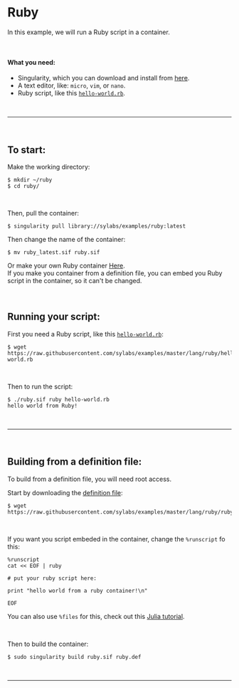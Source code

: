 # Ruby

In this example, we will run a Ruby script in a container.

<br>

#### What you need:
 - Singularity, which you can download and install from [here](https://github.com/sylabs/singularity).
 - A text editor, like: `micro`, `vim`, or `nano`.
 - Ruby script, like this [`hello-world.rb`](https://raw.githubusercontent.com/sylabs/examples/master/lang/ruby/ruby.def).

<br>

____

<br>


## To start:

Make the working directory:

```
$ mkdir ~/ruby
$ cd ruby/
```

<br>

Then, pull the container:

```
$ singularity pull library://sylabs/examples/ruby:latest
```

Then change the name of the container:

```
$ mv ruby_latest.sif ruby.sif
```

Or make your own Ruby container [Here](#building-from-a-definition-file).<br>
If you make you container from a definition file, you can embed you Ruby script in the container, so it can't be changed.

<br>

## Running your script:


First you need a Ruby script, like this [`hello-world.rb`](https://raw.githubusercontent.com/sylabs/examples/master/lang/ruby/ruby.def):

```
$ wget https://raw.githubusercontent.com/sylabs/examples/master/lang/ruby/hello-world.rb
```

<br>

Then to run the script:

```
$ ./ruby.sif ruby hello-world.rb
hello world from Ruby!
```

<br>

____


<br>

## Building from a definition file:


To build from a definition file, you will need root access.

Start by downloading the [definition file]():

```
$ wget https://raw.githubusercontent.com/sylabs/examples/master/lang/ruby/ruby.def
```

<br>

If you want you script embeded in the container, change the `%runscript` fo this:

```
%runscript
cat << EOF | ruby

# put your ruby script here:

print "hello world from a ruby container!\n"

EOF
```

You can also use `%files` for this, check out this [Julia tutorial](https://github.com/sylabs/examples/tree/master/lang/julia#embed-the-script-into-your-container).

<br>

Then to build the container:

```
$ sudo singularity build ruby.sif ruby.def
```


<br>

____

<br>

